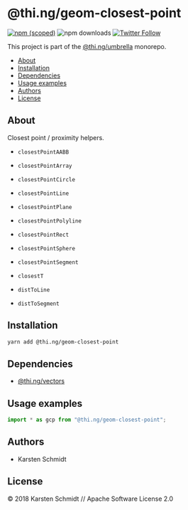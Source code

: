 # @thi.ng/geom-closest-point

[![npm (scoped)](https://img.shields.io/npm/v/@thi.ng/geom-closest-point.svg)](https://www.npmjs.com/package/@thi.ng/geom-closest-point)
![npm downloads](https://img.shields.io/npm/dm/@thi.ng/geom-closest-point.svg)
[![Twitter Follow](https://img.shields.io/twitter/follow/thing_umbrella.svg?style=flat-square&label=twitter)](https://twitter.com/thing_umbrella)

This project is part of the
[@thi.ng/umbrella](https://github.com/thi-ng/umbrella/) monorepo.

<!-- TOC depthFrom:2 depthTo:3 -->

- [About](#about)
- [Installation](#installation)
- [Dependencies](#dependencies)
- [Usage examples](#usage-examples)
- [Authors](#authors)
- [License](#license)

<!-- /TOC -->

## About

Closest point / proximity helpers.

- `closestPointAABB`
- `closestPointArray`
- `closestPointCircle`
- `closestPointLine`
- `closestPointPlane`
- `closestPointPolyline`
- `closestPointRect`
- `closestPointSphere`
- `closestPointSegment`

- `closestT`
- `distToLine`
- `distToSegment`

## Installation

```bash
yarn add @thi.ng/geom-closest-point
```

## Dependencies

- [@thi.ng/vectors](https://github.com/thi-ng/umbrella/tree/master/packages/vectors)

## Usage examples

```ts
import * as gcp from "@thi.ng/geom-closest-point";
```

## Authors

- Karsten Schmidt

## License

&copy; 2018 Karsten Schmidt // Apache Software License 2.0
